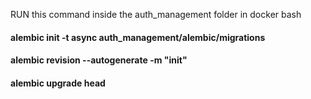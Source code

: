 RUN this command inside the auth_management folder in docker bash 
#### alembic init -t async auth_management/alembic/migrations
#### alembic revision --autogenerate -m "init"
#### alembic upgrade head